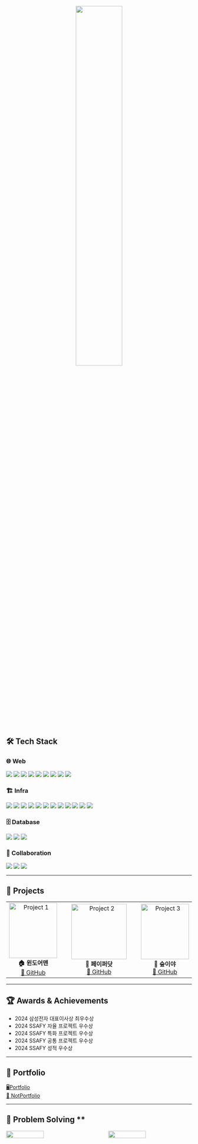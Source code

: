 <p align="center">
  <img src="https://i.ibb.co/Q3DqMG1Y/output-onlinegiftools.gif" width="50%" >
</p>

## 🛠️ **Tech Stack**
### **🌐 Web**  
<div>
  <img src="https://img.shields.io/badge/Python-%2314354C.svg?logo=python&logoColor=white">
  <img src="https://img.shields.io/badge/fastapi-%23009688.svg?logo=fastapi&logoColor=white" />
  <img src="https://img.shields.io/badge/Java-%23ED8B00.svg?logo=openjdk&logoColor=white">
  <img src="https://img.shields.io/badge/spring-%236DB33F.svg?logo=spring&logoColor=white" />
  <img src="https://img.shields.io/badge/springboot-%236DB33F.svg?logo=spring&logoColor=white" />
  <img src="https://img.shields.io/badge/vue.js-%234FC08D.svg?logo=vue.js&logoColor=white" />
  <img src="https://img.shields.io/badge/javascript-%23F7DF1E.svg?logo=javascript&logoColor=black" />
  <img src="https://img.shields.io/badge/html5-%23E34F26.svg?logo=html5&logoColor=white" />
  <img src="https://img.shields.io/badge/css3-%231572B6.svg?logo=css3&logoColor=white" />
</div>

### **🏗️ Infra**  
<div>
  <img src="https://img.shields.io/badge/docker-%232496ED.svg?logo=docker&logoColor=white" />
  <img src="https://img.shields.io/badge/jenkins-%23D24939.svg?logo=jenkins&logoColor=white" />
  <img src="https://img.shields.io/badge/nginx-%23269539.svg?logo=nginx&logoColor=white" />
  <img src="https://img.shields.io/badge/apache%20kafka-%23231F20.svg?logo=apache%20kafka&logoColor=white" />
  <img src="https://img.shields.io/badge/logstash-%23005571.svg?logo=logstash&logoColor=white" />
  <img src="https://img.shields.io/badge/kibana-%23005571.svg?logo=kibana&logoColor=white" />
  <img src="https://img.shields.io/badge/beats-%23005571.svg?logo=beats&logoColor=white" />
  <img src="https://img.shields.io/badge/RaspberryPi-%23C51A4A.svg?logo=raspberrypi&logoColor=white">
  <img src="https://img.shields.io/badge/MQTT-%2300599C.svg?logo=eclipse-mosquitto&logoColor=white">
  <img src="https://img.shields.io/badge/AWS-%23FF9900.svg?logo=amazonaws&logoColor=white">
  <img src="https://img.shields.io/badge/Apache Hadoop-66CCFF.svg?logo=apachehadoop&logoColor=black">
  <img src="https://img.shields.io/badge/webrtc-%23333333.svg?logo=webrtc&logoColor=white" />
</div>

### **🗄️ Database**  
<div>
  <img src="https://img.shields.io/badge/mysql-%234479A1.svg?logo=mysql&logoColor=white" />
  <img src="https://img.shields.io/badge/elasticsearch-%23005571.svg?logo=elasticsearch&logoColor=white" />
  <img src="https://img.shields.io/badge/Redis-%23DC382D.svg?logo=redis&logoColor=white">
</div>

### **🤝 Collaboration**  
<div>
  <img src="https://img.shields.io/badge/jira-%230052CC.svg?logo=jira&logoColor=white" />
  <img src="https://img.shields.io/badge/git-%23F05032.svg?logo=git&logoColor=white" />
  <img src="https://img.shields.io/badge/notion-%23000000.svg?logo=notion&logoColor=white" />
</div>


---

## 📌 Projects

<div align="center">
  <table style="border: none;">
    <tr>
      <td align="center" width="300">
        <a href="https://github.com/windoorman/windoorman">
            <img src="https://i.ibb.co/RGdrSGdr/windoormanfinal.png" width="100%" height="150px" alt="Project 1">
        </a>
        <br>
        <b>🏠 윈도어맨 </b>
        <br>
        <a href="https://github.com/windoorman/windoorman">🔗 GitHub</a>
      </td>
      <td align="center" width="300">
        <a href="https://github.com/mpegmafia/paperdot">
            <img src="https://i.ibb.co/Gf7qrnWD/final.png" height="150px"  alt="Project 2">
        </a>
        <br>
        <b>📄 페이퍼닷</b>
        <br>
        <a href="https://github.com/mpegmafia/paperdot">🔗 GitHub</a>
      </td>
      <td align="center" width="300">
        <a href="https://github.com/mpegmafia/supia">
            <img src="https://i.ibb.co/zV8scHCK/final.png" width="100%" height="150px" alt="Project 3">
        </a>
        <br>
        <b>🌳 숲이야</b>
        <br>
        <a href="https://github.com/mpegmafia/supia">🔗 GitHub</a>
      </td>
    </tr>
  </table>
</div>

---

## 🏆 **Awards & Achievements**
- 2024 삼성전자 대표이사상 최우수상 
- 2024 SSAFY 자율 프로젝트 우수상
- 2024 SSAFY 특화 프로젝트 우수상
- 2024 SSAFY 공통 프로젝트 우수상
- 2024 SSAFY 성적 우수상 

---

## 🎨 **Portfolio**
<a href="https://www.figma.com/proto/1sBuFzQpu3COCDxTvM5Jgs/portfolio?node-id=4-34&p=f&t=JUxjSE6FIKvc6Kgt-1&scaling=min-zoom&content-scaling=fixed&page-id=0%3A1">🖥️Portfolio</a>  
<a href="https://smart-salsa-132.notion.site/Taste-3e43b7b618894ff88c18a99b618f1ec5?pvs=74">🍿 NotPortfolio</a>


---

## 👑 Problem Solving **
<div style="display: flex; justify-content: space-between;">
  <img src="http://mazassumnida.wtf/api/v2/generate_badge?boj=qwa785" width="45%">
  <img src="http://mazandi.herokuapp.com/api?handle=qwa785" width="45%">
</div>

<!--
**mpegmafia/mpegmafia** is a ✨ _special_ ✨ repository because its `README.md` (this file) appears on your GitHub profile.

Here are some ideas to get you started:

- 🔭 I’m currently working on ...
- 🌱 I’m currently learning ...
- 👯 I’m looking to collaborate on ...
- 🤔 I’m looking for help with ...
- 💬 Ask me about ...
- 📫 How to reach me: ...
- 😄 Pronouns: ...
- ⚡ Fun fact: ...
-->
